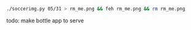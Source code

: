 ```bash
./soccerimg.py 05/31 > rm_me.png && feh rm_me.png && rm rm_me.png
```

todo: make bottle app to serve
